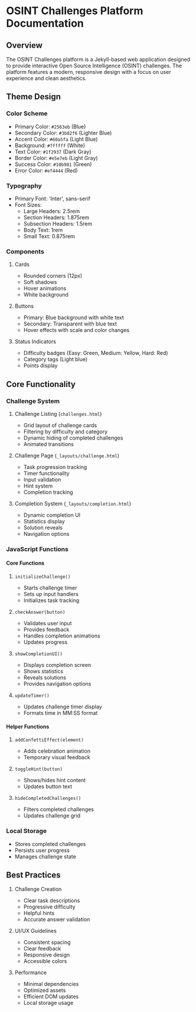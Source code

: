 # OSINT Challenges Platform Documentation

## Overview
The OSINT Challenges platform is a Jekyll-based web application designed to provide interactive Open Source Intelligence (OSINT) challenges. The platform features a modern, responsive design with a focus on user experience and clean aesthetics.

## Theme Design

### Color Scheme
- Primary Color: `#2563eb` (Blue)
- Secondary Color: `#3b82f6` (Lighter Blue)
- Accent Color: `#60a5fa` (Light Blue)
- Background: `#ffffff` (White)
- Text Color: `#1f2937` (Dark Gray)
- Border Color: `#e5e7eb` (Light Gray)
- Success Color: `#10b981` (Green)
- Error Color: `#ef4444` (Red)

### Typography
- Primary Font: 'Inter', sans-serif
- Font Sizes:
  - Large Headers: 2.5rem
  - Section Headers: 1.875rem
  - Subsection Headers: 1.5rem
  - Body Text: 1rem
  - Small Text: 0.875rem

### Components
1. Cards
   - Rounded corners (12px)
   - Soft shadows
   - Hover animations
   - White background

2. Buttons
   - Primary: Blue background with white text
   - Secondary: Transparent with blue text
   - Hover effects with scale and color changes

3. Status Indicators
   - Difficulty badges (Easy: Green, Medium: Yellow, Hard: Red)
   - Category tags (Light blue)
   - Points display

## Core Functionality

### Challenge System
1. Challenge Listing (`challenges.html`)
   - Grid layout of challenge cards
   - Filtering by difficulty and category
   - Dynamic hiding of completed challenges
   - Animated transitions

2. Challenge Page (`_layouts/challenge.html`)
   - Task progression tracking
   - Timer functionality
   - Input validation
   - Hint system
   - Completion tracking

3. Completion System (`_layouts/completion.html`)
   - Dynamic completion UI
   - Statistics display
   - Solution reveals
   - Navigation options

### JavaScript Functions

#### Core Functions
1. `initializeChallenge()`
   - Starts challenge timer
   - Sets up input handlers
   - Initializes task tracking

2. `checkAnswer(button)`
   - Validates user input
   - Provides feedback
   - Handles completion animations
   - Updates progress

3. `showCompletionUI()`
   - Displays completion screen
   - Shows statistics
   - Reveals solutions
   - Provides navigation options

4. `updateTimer()`
   - Updates challenge timer display
   - Formats time in MM:SS format

#### Helper Functions
1. `addConfettiEffect(element)`
   - Adds celebration animation
   - Temporary visual feedback

2. `toggleHint(button)`
   - Shows/hides hint content
   - Updates button text

3. `hideCompletedChallenges()`
   - Filters completed challenges
   - Updates challenge grid

### Local Storage
- Stores completed challenges
- Persists user progress
- Manages challenge state

## Best Practices
1. Challenge Creation
   - Clear task descriptions
   - Progressive difficulty
   - Helpful hints
   - Accurate answer validation

2. UI/UX Guidelines
   - Consistent spacing
   - Clear feedback
   - Responsive design
   - Accessible colors

3. Performance
   - Minimal dependencies
   - Optimized assets
   - Efficient DOM updates
   - Local storage usage
